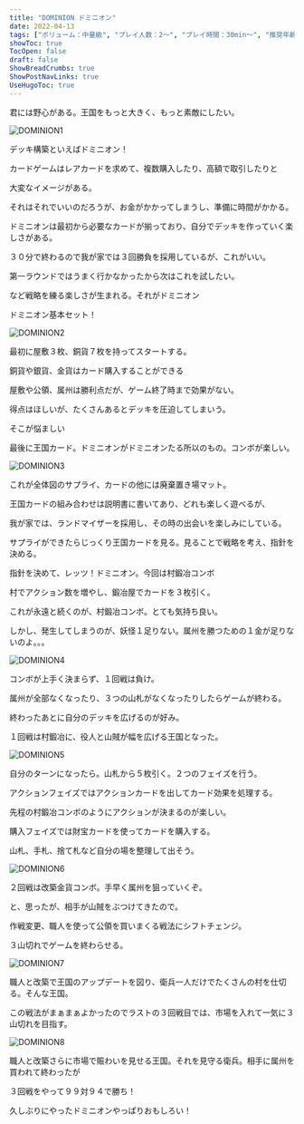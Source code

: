 ```yaml
---
title: "DOMINION ドミニオン"
date: 2022-04-13
tags: ["ボリューム：中量級", "プレイ人数：2〜", "プレイ時間：30min〜", "推奨年齢：14〜", "ゲームシステム：デッキ構築", "DOMINION", "版権元：Hobby JAPAN"]
showToc: true
TocOpen: false
draft: false
ShowBreadCrumbs: true
ShowPostNavLinks: true
UseHugoToc: true
---
```


君には野心がある。王国をもっと大きく、もっと素敵にしたい。

![DOMINION1](/images/DOMINION1.jpg)

デッキ構築といえばドミニオン！

カードゲームはレアカードを求めて、複数購入したり、高額で取引したりと

大変なイメージがある。

それはそれでいいのだろうが、お金がかかってしまうし、準備に時間がかかる。

ドミニオンは最初から必要なカードが揃っており、自分でデッキを作っていく楽しさがある。

３０分で終わるので我が家では３回勝負を採用しているが、これがいい。

第一ラウンドではうまく行かなかったから次はこれを試したい。

など戦略を練る楽しさが生まれる。それがドミニオン

ドミニオン基本セット！

![DOMINION2](/images/DOMINION2.jpg)

最初に屋敷３枚、銅貨７枚を持ってスタートする。

銅貨や銀貨、金貨はカード購入することができる

屋敷や公領、属州は勝利点だが、ゲーム終了時まで効果がない。

得点はほしいが、たくさんあるとデッキを圧迫してしまいう。

そこが悩ましい

最後に王国カード。ドミニオンがドミニオンたる所以のもの。コンボが楽しい。

![DOMINION3](/images/DOMINION3.jpg)


これが全体図のサプライ、カードの他には廃棄置き場マット。

王国カードの組み合わせは説明書に書いてあり、どれも楽しく遊べるが、

我が家では、ランドマイザーを採用し、その時の出会いを楽しみにしている。

サプライができたらじっくり王国カードを見る。見ることで戦略を考え、指針を決める。

指針を決めて、レッツ！ドミニオン。今回は村鍛冶コンボ

村でアクション数を増やし、鍛冶屋でカードを３枚引く。

これが永遠と続くのが、村鍛冶コンボ。とても気持ち良い。

しかし、発生してしまうのが、妖怪１足りない。属州を勝つための１金が足りないのよ。。。

![DOMINION4](/images/DOMINION4.jpg)

コンボが上手く決まらず、１回戦は負け。

属州が全部なくなったり、３つの山札がなくなったりしたらゲームが終わる。

終わったあとに自分のデッキを広げるのが好み。

１回戦は村鍛冶に、役人と山賊が幅を広げる王国となった。

![DOMINION5](/images/DOMINION5.jpg)

自分のターンになったら。山札から５枚引く。２つのフェイズを行う。

アクションフェイズではアクションカードを出してカード効果を処理する。

先程の村鍛冶コンボのようにアクションが決まるのが楽しい。

購入フェイズでは財宝カードを使ってカードを購入する。

山札、手札、捨て札など自分の場を整理して出そう。

![DOMINION6](/images/DOMINION6.jpg)

２回戦は改築金貨コンボ。手早く属州を狙っていくぞ。

と、思ったが、相手が山賊をぶつけてきたので。

作戦変更、職人を使って公領を買いまくる戦法にシフトチェンジ。

３山切れでゲームを終わらせる。

![DOMINION7](/images/DOMINION7.jpg)

職人と改築で王国のアップデートを図り、衛兵一人だけでたくさんの村を仕切る。そんな王国。

この戦法がまぁまぁよかったのでラストの３回戦目では、市場を入れて一気に３山切れを目指す。

![DOMINION8](/images/DOMINION8.jpg)

職人と改築さらに市場で賑わいを見せる王国。それを見守る衛兵。相手に属州を買われて終わったが

３回戦をやって９９対９４で勝ち！

久しぶりにやったドミニオンやっぱりおもしろい！
